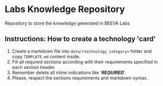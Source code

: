 # Labs Knowledge Repository
Repository to store the knowledge generated in BEEVA Labs


## Instructions: How to create a technology 'card'
1. Create a markdown file into `data/<technology_category>` folder and copy `TEMPLATE.md` content inside. 
2. Fill all required sections according with their requirements specified in each section header.
3. Remember delete all inline indications like '_**REQUIRED**_'.
4. Please, respect the sections requirements and markdown syntax.
